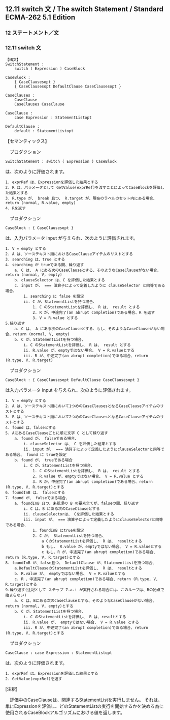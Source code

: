 12.11 switch 文 / The switch Statement / Standard ECMA-262 5.1 Edition
----------------------------------------------------------------------

### 12 ステートメント／文

### 12.11 switch 文

    【構文】
    SwitchStatement :
        switch ( Expression ) CaseBlock

    CaseBlock :
        { CaseClausesopt }
        { CaseClausesopt DefaultClause CaseClausesopt }

    CaseClauses :
        CaseClause
        CaseClauses CaseClause

    CaseClause :
        case Expression : StatementListopt

    DefaultClause :
        default : StatementListopt

【セマンティックス】

　プロダクション

    SwitchStatement : switch ( Expression ) CaseBlock

は、次のように評価されます。

    1. exprRef は、Expressionを評価した結果とする
    2. R は、パラメータとして GetValue(exprRef)を渡すことによってCaseBlockを評価した結果とする
    3. R.type が、 break 且つ、 R.target が、現在のラベルのセット内にある場合、return (normal, R.value, empty)
    4. Rを返す

　プロダクション

    CaseBlock : { CaseClausesopt }

は、入力パラメータ input が与えられ、次のように評価されます。

    1. V = empty とする
    2. A は、ソーステキスト順におけるCaseClauseアイテムのリストとする
    3. searching は、true とする
    4. searching が trueである間、繰り返す
        a. C は、 A にある次のCaseClauseとする、そのようなCaseClauseがない場合、return (normal, V, empty)
        b. clauseSelector は、C を評価した結果とする
        c. input が、 === 演算子によって定義したように clauseSelector と同等である場合、
            i. searching に false を設定
            ii. C が、StatementListを持つ場合、
                1. C のStatementListを評価し、 R は、 result とする
                2. R が、中途完了(an abrupt completion)である場合、R を返す
                3. V = R.value とする
    5.繰り返す
        a. C は、 A にある次のCaseClauseとする、もし、そのようなCaseClauseがない場合、return (normal, V, empty)
        b. C が、StatementListを持つ場合、
            i. C のStatementListを評価し、 R は、 result とする
            ii. R.value が、emptyではない場合、 V = R.valueとする
            iii. R が、中途完了(an abrupt completion)である場合、return (R.type, V, R.target)

　プロダクション

    CaseBlock : { CaseClausesopt DefaultClause CaseClausesopt }

は入力パラメータ input を与えられ、次のように評価されます。

    1. V = empty とする
    2. A は、ソーステキスト順において1つめのCaseClausesとなるCaseClauseアイテムのリストとする
    3. B は、ソーステキスト順において2つめのCaseClausesとなるCaseClauseアイテムのリストとする
    4. found は、falseとする
    5. AにあるCaseClauseごとに順に文字 C として繰り返す
        a. found が、 falseである場合、
            i. clauseSelector は、 C を評価した結果とする
            ii. input が、 === 演算子によって定義したようにclauseSelectorと同等である場合、 found に trueを設定
        b. found が、 trueである場合
            i. C が、StatementListを持つ場合、
                1. C のStatementListを評価し、 R は、 result とする
                2. R.value が、emptyではない場合、 V = R.value とする
                3. R が、中途完了(an abrupt completion)である場合、return (R.type, V, R.target)とする
    6. foundInB は、 falseとする
    7. found が、 falseである場合、
        a. foundInB 且つ、未処理の B の要素全てが、falseの間、繰り返す
            i. C は、B にある次のCaseClauseとする
            ii. clauseSelectorは、 Cを評価した結果とする
            iii. input が、 === 演算子によって定義したようにclauseSelectorと同等である場合、
                1. foundInB にtrueを設定
                2. C が、 StatementListを持つ場合、
                    a CのStatementListを評価し、 R は、 resultとする
                    b もし、 R.value が、emptyではない場合、 V = R.valueとする
                    c もし、R が、中途完了(an abrupt completion)である場合、return (R.type, V, R.target)とする
    8. foundInB が、false且つ、 DefaultClause が、StatementListを持つ場合、
        a.DefaultClauseのStatementListを評価し、 R は、 resultとする
        b. R.value が、 emptyではない場合、 V = R.valueとする
        c. R 、中途完了(an abrupt completion)である場合、return (R.type, V, R.target)とする
    9.繰り返す(注記として ステップ 7.a.i が実行される場合には、このループは、Bの始点で始まらない)
        a. C は、Bにある次のCaseClauseとする、そのようなCaseClauseがない場合、return (normal, V, empty)とする
        b. C が、StatementListを持つ場合、
            i. C のStatementListを評価し、 R は、resultとする
            ii. R.value が、 emptyではない場合、 V = R.value とする
            iii. R が、中途完了(an abrupt completion)である場合、return (R.type, V, R.target)とする

　プロダクション

    CaseClause : case Expression : StatementListopt

は、次のように評価されます。

    1. exprRef は、Expressionを評価した結果とする
    2. GetValue(exprRef)を返す

[注釈]

　評価中のCaseClauseは、関連するStatementListを実行しません。
それは、単にExpressionを評価し、どのStatementListの実行を開始するかを決める為に使用されるCaseBlockアルゴリズムにおける値を返します。
